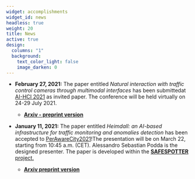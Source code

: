```yaml
---
widget: accomplishments
widget_id: news
headless: true
weight: 20
title: News
active: true
design:
  columns: "1"
  background:
    text_color_light: false
    image_darken: 0
---
```

* **February 27, 2021:** The paper entitled *Natural interaction with traffic control cameras through multimodal interfaces* has been submittedat [AI-HCI 2021](http://2021.hci.international/ai-hci) as invited paper. The conference will be held virtually on 24-29 July 2021. 

  * **[Arxiv - preprint version](http://arxiv.org/abs/2103.01518)**
* **January 11, 2021:** The paper entitled *Heimdall: an AI-based infrastructure for traffic monitoring and anomalies detection* has been accepted to [PerAwareCity2021](https://sites.google.com/view/perawarecity2021)!The presentation will be on March 22, starting from 10:45 a.m. (CET)*.* Alessandro Sebastian Podda is the designed presenter. The paper is developed within the [**SAFESPOTTER** project.](https://www.silviobarra.com/project/safespotter-ai-e-smart-cities-per-il-comune-di-monserrato/)

  * **[Arxiv preprint version](http://arxiv.org/abs/2103.01506)**